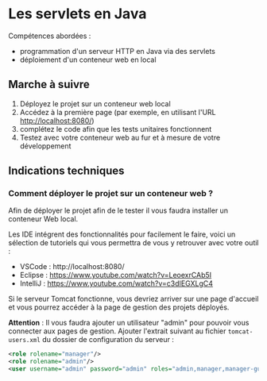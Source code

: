 # Les servlets en Java

Compétences abordées :
- programmation d'un serveur HTTP en Java via des servlets
- déploiement d'un conteneur web en local

## Marche à suivre

1. Déployez le projet sur un conteneur web local
2. Accédez à la première page (par exemple, en utilisant l'URL [http://localhost:8080/](http://localhost:8080/))
3. complétez le code afin que les tests unitaires fonctionnent
4. Testez avec votre conteneur web au fur et à mesure de votre développement

## Indications techniques

### Comment déployer le projet sur un conteneur web ?

Afin de déployer le projet afin de le tester il vous faudra installer un conteneur Web local.

Les IDE intégrent des fonctionnalités pour facilement le faire, voici un sélection de tutoriels qui vous permettra de vous y retrouver avec votre outil :
- VSCode : http://localhost:8080/
- Eclipse : https://www.youtube.com/watch?v=LeoexrCAb5I
- IntelliJ : https://www.youtube.com/watch?v=c3dIEGXLgC4

Si le serveur Tomcat fonctionne, vous devriez arriver sur une page d'accueil et vous pourrez accéder à la page de gestion des projets déployés.

**Attention** : 
Il vous faudra ajouter un utilisateur "admin" pour pouvoir vous connecter aux pages de gestion.
Ajouter l'extrait suivant au fichier `tomcat-users.xml` du dossier de configuration du serveur :
```xml
<role rolename="manager"/>
<role rolename="admin"/>
<user username="admin" password="admin" roles="admin,manager,manager-gui" />
```
